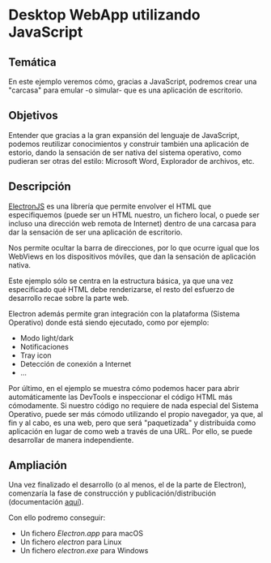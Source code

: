 # Desktop WebApp utilizando JavaScript

## Temática
En este ejemplo veremos cómo, gracias a JavaScript, podremos crear una "carcasa" para
emular -o simular- que es una aplicación de escritorio.

## Objetivos

Entender que gracias a la gran expansión del lenguaje de JavaScript, podemos reutilizar conocimientos
y construir también una aplicación de estorio, dando la sensación de ser nativa del sistema operativo,
como pudieran ser otras del estilo: Microsoft Word, Explorador de archivos, etc.

## Descripción

[ElectronJS](https://www.electronjs.org/) es una librería que permite envolver el HTML que especifiquemos (puede ser un HTML nuestro, un fichero local, o puede ser incluso una dirección web remota de Internet) dentro de una carcasa para dar la sensación de ser una aplicación de escritorio.

Nos permite ocultar la barra de direcciones, por lo que ocurre igual que los WebViews en los dispositivos móviles, que dan la sensación de aplicación nativa.

Este ejemplo sólo se centra en la estructura básica, ya que una vez especificado qué HTML debe renderizarse, el resto del esfuerzo de desarrollo recae sobre la parte web.

Electron además permite gran integración con la plataforma (Sistema Operativo) donde está siendo ejecutado, como por ejemplo:

- Modo light/dark
- Notificaciones
- Tray icon
- Detección de conexión a Internet
- ...

Por último, en el ejemplo se muestra cómo podemos hacer para abrir automáticamente las DevTools e inspeccionar el
código HTML más cómodamente. Si nuestro código no requiere de nada especial del Sistema Operativo, puede ser más cómodo utilizando el propio navegador, ya que, al fin y al cabo, es una web, pero que será "paquetizada" y distribuida como
aplicación en lugar de como web a través de una URL. Por ello, se puede desarrollar de manera independiente.


## Ampliación

Una vez finalizado el desarrollo (o al menos, el de la parte de Electron), comenzaría la fase de construcción y publicación/distribución (documentación [aquí](https://www.electronjs.org/docs/latest/development/build-instructions-gn)).

Con ello podremo conseguir:
- Un fichero *Electron.app* para macOS
- Un fichero *electron* para Linux
- Un fichero *electron.exe* para Windows
